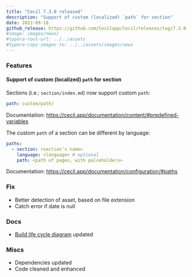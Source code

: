 ```yaml
---
title: "Cecil 7.3.0 released"
description: "Support of custom (localized) `path` for section"
date: 2022-09-18
github_release: https://github.com/Cecilapp/Cecil/releases/tag/7.3.0
#image: images/news/
#typora-root-url: ../../assets
#typora-copy-images-to: ../../assets/images/news
---
```


### Features

#### Support of custom (localized) `path` for section

Sections (i.e.: `section/index.md`) now support custom `path`:

```yaml
path: custom/path/
```

Documentation: <https://cecil.app/documentation/content/#predefined-variables>

The custom `path` of a section can be different by language:

```yaml
paths:
  - section: <section’s name>
    language: <language> # optional
    path: <path of pages, with palceholders>
```

Documentation: <https://cecil.app/documentation/configuration/#paths>

### Fix

- Better detection of asset, based on file extension
- Catch error if date is null

### Docs

- [Build life cycle diagram](https://github.com/Cecilapp/Cecil/blob/master/docs/charts/cecil-build-life-cycle.png) updated

### Miscs

- Dependencies updated
- Code cleaned and enhanced

